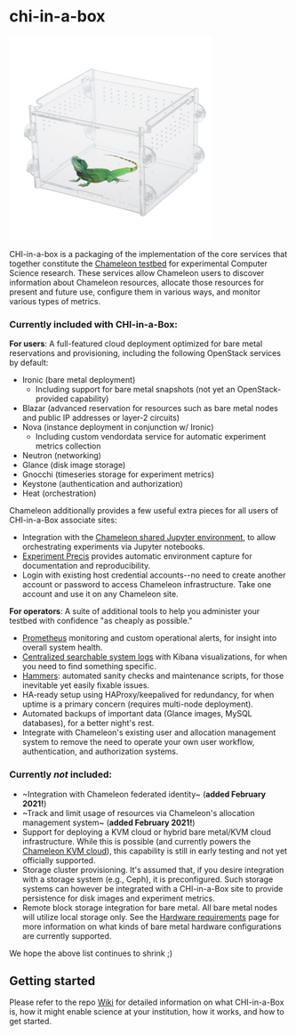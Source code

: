 # chi-in-a-box

![chi-in-a-box](./chi-in-a-box.png)

CHI-in-a-box is a packaging of the implementation of the core services that together constitute the [Chameleon testbed](https://www.chameleoncloud.org/) for experimental Computer Science research. These services allow Chameleon users to discover information about Chameleon resources, allocate those resources for present and future use, configure them in various ways, and monitor various types of metrics.

### Currently included with CHI-in-a-Box:

**For users**:
A full-featured cloud deployment optimized for bare metal reservations and provisioning, including the following OpenStack services by default:

- Ironic (bare metal deployment)
  - Including support for bare metal snapshots (not yet an OpenStack-provided capability)
- Blazar (advanced reservation for resources such as bare metal nodes and public IP addresses or layer-2 circuits)
- Nova (instance deployment in conjunction w/ Ironic)
  - Including custom vendordata service for automatic experiment metrics collection
- Neutron (networking)
- Glance (disk image storage)
- Gnocchi (timeseries storage for experiment metrics)
- Keystone (authentication and authorization)
- Heat (orchestration)

Chameleon additionally provides a few useful extra pieces for all users of CHI-in-a-Box associate sites:

- Integration with the [Chameleon shared Jupyter environment](https://chameleoncloud.readthedocs.io/en/latest/technical/jupyter.html), to allow orchestrating experiments via Jupyter notebooks.
- [Experiment Precis](https://chameleoncloud.readthedocs.io/en/latest/technical/ep.html) provides automatic environment capture for documentation and reproducibility.
- Login with existing host credential accounts--no need to create another account or password to access Chameleon infrastructure. Take one account and use it on any Chameleon site.


**For operators**:
A suite of additional tools to help you administer your testbed with confidence "as cheaply as possible."

- [Prometheus](https://prometheus.io/) monitoring and custom operational alerts, for insight into overall system health.
- [Centralized searchable system logs](https://docs.openstack.org/kolla-ansible/latest/reference/logging-and-monitoring/central-logging-guide.html) with Kibana visualizations, for when you need to find something specific.
- [Hammers](https://github.com/chameleoncloud/hammers): automated sanity checks and maintenance scripts, for those inevitable yet easily fixable issues.
- HA-ready setup using HAProxy/keepalived for redundancy, for when uptime is a primary concern (requires multi-node deployment).
- Automated backups of important data (Glance images, MySQL databases), for a better night's rest.
- Integrate with Chameleon's existing user and allocation management system to remove the need to operate your own user workflow, authentication, and authorization systems.

### Currently _not_ included:

- ~Integration with Chameleon federated identity~ (**added February 2021!**)
- ~Track and limit usage of resources via Chameleon's allocation management system~ (**added February 2021!**)
- Support for deploying a KVM cloud or hybrid bare metal/KVM cloud infrastructure. While this is possible (and currently powers the [Chameleon KVM cloud](https://chameleoncloud.readthedocs.io/en/latest/technical/kvm.html)), this capability is still in early testing and not yet officially supported.
- Storage cluster provisioning. It's assumed that, if you desire integration with a storage system (e.g., Ceph), it is preconfigured. Such storage systems can however be integrated with a CHI-in-a-Box site to provide persistence for disk images and experiment metrics.
- Remote block storage integration for bare metal. All bare metal nodes will utilize local storage only. See the [Hardware requirements](https://github.com/ChameleonCloud/chi-in-a-box/wiki/Hardware-requirements) page for more information on what kinds of bare metal hardware configurations are currently supported.

We hope the above list continues to shrink ;)

## Getting started

Please refer to the repo [Wiki](https://github.com/ChameleonCloud/ansible-playbooks/wiki) for detailed information on what CHI-in-a-Box is, how it might enable science at your institution, how it works, and how to get started.
